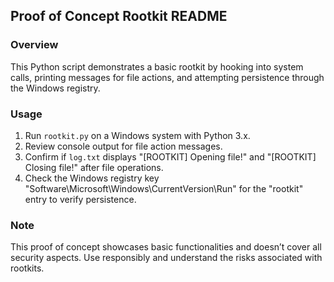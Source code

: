 ## Proof of Concept Rootkit README

### Overview
This Python script demonstrates a basic rootkit by hooking into system calls, printing messages for file actions, and attempting persistence through the Windows registry.

### Usage
1. Run `rootkit.py` on a Windows system with Python 3.x.
2. Review console output for file action messages.
3. Confirm if `log.txt` displays "[ROOTKIT] Opening file!" and "[ROOTKIT] Closing file!" after file operations.
4. Check the Windows registry key "Software\\Microsoft\\Windows\\CurrentVersion\\Run" for the "rootkit" entry to verify persistence.


### Note
This proof of concept showcases basic functionalities and doesn’t cover all security aspects. Use responsibly and understand the risks associated with rootkits.
